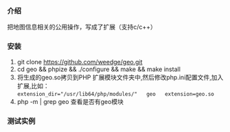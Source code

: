 ### 介绍
把地图信息相关的公用操作，写成了扩展（支持c/c++）

### 安装
1. git clone https://github.com/weedge/geo.git
2. cd geo && phpize && ./configure && make && make install
3. 将生成的geo.so拷贝到PHP 扩展模块文件夹中,然后修改php.ini配置文件,加入扩展,比如：  
  `extension_dir="/usr/lib64/php/modules/"  
  geo  
  extension=geo.so`
4. php -m | grep geo 查看是否有geo模块

### 测试实例
